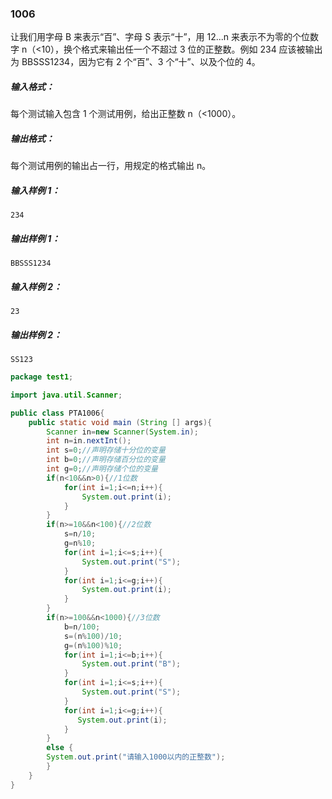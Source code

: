### 1006
让我们用字母 B 来表示“百”、字母 S 表示“十”，用 12...n 来表示不为零的个位数字 n（<10），换个格式来输出任一个不超过 3 位的正整数。例如 234 应该被输出为 BBSSS1234，因为它有 2 个“百”、3 个“十”、以及个位的 4。  
##### 输入格式：  
每个测试输入包含 1 个测试用例，给出正整数 n（<1000）。  
##### 输出格式：  
每个测试用例的输出占一行，用规定的格式输出 n。  
##### 输入样例 1：  
`234 `
##### 输出样例 1：  
`BBSSS1234 `
##### 输入样例 2：  
`23`  
##### 输出样例 2：  
`SS123`  
```java
package test1;

import java.util.Scanner;

public class PTA1006{
    public static void main (String [] args){
        Scanner in=new Scanner(System.in);
        int n=in.nextInt();
        int s=0;//声明存储十分位的变量
        int b=0;//声明存储百分位的变量
        int g=0;//声明存储个位的变量
        if(n<10&&n>0){//1位数
            for(int i=1;i<=n;i++){
                System.out.print(i);
            }
        }
        if(n>=10&&n<100){//2位数
            s=n/10;
            g=n%10;
            for(int i=1;i<=s;i++){
                System.out.print("S");
            }
            for(int i=1;i<=g;i++){
                System.out.print(i);
            }
        }
        if(n>=100&&n<1000){//3位数
            b=n/100;
            s=(n%100)/10;
            g=(n%100)%10;
            for(int i=1;i<=b;i++){
                System.out.print("B");
            }
            for(int i=1;i<=s;i++){
                System.out.print("S");
            }
            for(int i=1;i<=g;i++){
               System.out.print(i);
            }
        }
        else {
        System.out.print("请输入1000以内的正整数");
        }
    }
}
```
